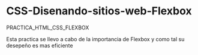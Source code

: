 # CSS-Disenando-sitios-web-Flexbox
PRACTICA_HTML_CSS_FLEXBOX

Esta practica se llevo a cabo de la importancia de Flexbox y como tal su desepeño es mas eficiente

